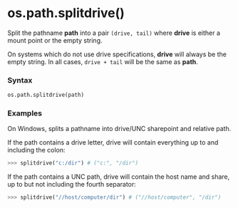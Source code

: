 # os.path.splitdrive()

Split the pathname **path** into a pair `(drive, tail)` where **drive** is either a mount point or the empty string.

On systems which do not use drive specifications, **drive** will always be the empty string. In all cases, `drive + tail` will be the same as **path**.

### Syntax

```python
os.path.splitdrive(path)
```

### Examples

On Windows, splits a pathname into drive/UNC sharepoint and relative path.

If the path contains a drive letter, drive will contain everything up to and including the colon:

```python
>>> splitdrive("c:/dir") # ("c:", "/dir")
```

If the path contains a UNC path, drive will contain the host name and share, up to but not including the fourth separator:

```python
>>> splitdrive("//host/computer/dir") # ("//host/computer", "/dir")
```